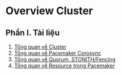 # Overview Cluster
## Phần I. Tài liệu
1. [Tổng quan về Cluster](https://github.com/thang290298/Cluster-HA/blob/main/1-Cluster/01-Dosc/01-Tong-quan-cluster.md)
2. [Tổng quan về Pacemaker Corosync](https://github.com/thang290298/Cluster-HA/blob/main/1-Cluster/01-Dosc/02-Tong-quan-Pacemaker-Corosync.md)
3. [Tổng quan về Quorum, STONITH/Fencing]()
4. [Tổng quan về Resource trong Pacemaker]()
